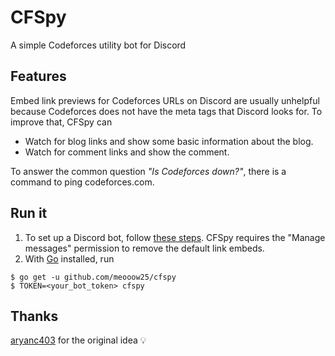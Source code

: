 # CFSpy
A simple Codeforces utility bot for Discord

## Features
Embed link previews for Codeforces URLs on Discord are usually unhelpful because Codeforces does not have the meta tags that Discord looks for.
To improve that, CFSpy can
- Watch for blog links and show some basic information about the blog.
- Watch for comment links and show the comment.

To answer the common question _"Is Codeforces down?"_, there is a command to ping codeforces.com.

## Run it
1. To set up a Discord bot, follow [these steps](https://discordpy.readthedocs.io/en/latest/discord.html). CFSpy requires the "Manage messages" permission to remove the default link embeds.  
2. With [Go](https://golang.org/) installed, run
```
$ go get -u github.com/meooow25/cfspy
$ TOKEN=<your_bot_token> cfspy
```

## Thanks
[aryanc403](https://github.com/aryanc403) for the original idea :bulb:
